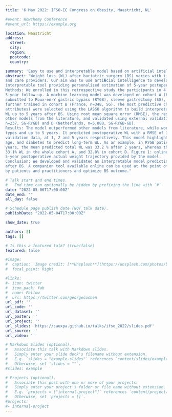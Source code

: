 ```yaml
---
title: '6 May 2022: IFSO-EC Congress on Obesity, Maastricht, NL'

#event: Wowchemy Conference
#event_url: https://example.org

location: Maastricht
address:
  street:
  city:
  region:
  postcode:
  country:

summary: 'Easy to use and interpretable model based on artificial intelligence for predicting 5-year weight trajectories after bariatric surgery.'
abstract: "Weight loss (WL) after bariatric surgery (BS) varies with time, across patients and interventions. Realistic expectations of long term WL are crucial to inform clinical decisions by patients
and care providers. Our aim was to use arti�cial intelligence to develop an easy-to-use and
interpretable tool providing personalized estimation of 5-year postoperative weight trajectory.
Methods: We enrolled in this retrospective study the participants in 4 distinct BS cohorts with up to
5-year follow-up. A machine learning model was developed on cohort A (France, n=1,498 patients
submitted to Roux-en-Y gastric bypass (RYGB), sleeve gastrectomy (SG), or gastric band (GB)), and
further trained in cohort B (France, n=348, SG). The most predictive characteristics (> 1000 baseline
attributes) were selected using the LASSO algorithm to build interpretable regression trees predicting
WL up to 5 years after BS. Using root mean square error (RMSE), the resulting model was compared to
other models from the literature, and validated using external validation data from cohorts C (France,
n=237, SG-RYGB) and D (Netherlands, n=5,888, SG-RYGB-GB).
Results: The model outperformed other models from literature, while working across intervention
types and up to 5 years. It predicted postoperative WL with a RMSE of 3.3, 4.1 and 4.7 kg/m² in
validation data, at 1, 2 and 5 years respectively. This model highlighted the critical role of intervention,
age, and diabetes to predict long-term WL. As an example, in RYGB patients with diabetes duration <3
years, the mean predicted total WL was 33.2 % after 2 years, whereas the observed mean WL was
33.1% WL in the whole cohort A, and 32.0% in cohort D. Figure 1: online personalized estimate (IQR) of
5-year postoperative actual weight trajectory provided by the model.
Conclusion: We developed and validated an interpretable model predicting 5-year weight trajectories
after BS. A companion tool available online can be used at the point of care to inform clinical decisions
by patients and practitioners and optimize BS outcome."

# Talk start and end times.
#   End time can optionally be hidden by prefixing the line with `#`.
date: "2022-05-06T17:00:00Z"
date_end: ""
all_day: false

# Schedule page publish date (NOT talk date).
publishDate: "2022-05-04T17:00:00Z"

show_date: true

authors: []
tags: []

# Is this a featured talk? (true/false)
featured: false

#image:
#  caption: 'Image credit: [**Unsplash**](https://unsplash.com/photos/bzdhc5b3Bxs)'
#  focal_point: Right

#links:
#- icon: twitter
#  icon_pack: fab
#  name: Follow
#  url: https://twitter.com/georgecushen
url_pdf: ''
url_code: ''
url_dataset: ''
url_poster: ''
url_project: ''
url_slides: 'https://sauxpa.github.io/talks/ifso_2022/slides.pdf'
url_source: ''
url_video: ''

# Markdown Slides (optional).
#   Associate this talk with Markdown slides.
#   Simply enter your slide deck's filename without extension.
#   E.g. `slides = "example-slides"` references `content/slides/example-slides.md`.
#   Otherwise, set `slides = ""`.
#slides: example

# Projects (optional).
#   Associate this post with one or more of your projects.
#   Simply enter your project's folder or file name without extension.
#   E.g. `projects = ["internal-project"]` references `content/project/deep-learning/index.md`.
#   Otherwise, set `projects = []`.
#projects:
#- internal-project
---
```

